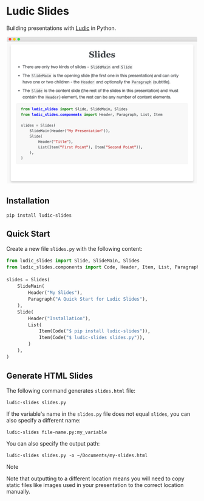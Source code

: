 # Ludic Slides

Building presentations with [Ludic](https://getludic.dev) in Python.

![](https://raw.githubusercontent.com/getludic/ludic-slides/refs/heads/main/assets/example.png)

## Installation

```
pip install ludic-slides
```

## Quick Start

Create a new file `slides.py` with the following content:

```python
from ludic_slides import Slide, SlideMain, Slides
from ludic_slides.components import Code, Header, Item, List, Paragraph

slides = Slides(
    SlideMain(
        Header("My Slides"),
        Paragraph("A Quick Start for Ludic Slides"),
    ),
    Slide(
        Header("Installation"),
        List(
            Item(Code("$ pip install ludic-slides")),
            Item(Code("$ ludic-slides slides.py")),
        )
    ),
)
```

## Generate HTML Slides

The following command generates `slides.html` file:

```
ludic-slides slides.py
```

If the variable's name in the `slides.py` file does not equal `slides`, you can also specify a different name:

```
ludic-slides file-name.py:my_variable
```

You can also specify the output path:

```
ludic-slides slides.py -o ~/Documents/my-slides.html
```

> [!NOTE]
> Note that outputting to a different location means you will need to copy static files like images used in your presentation to the correct location manually.
